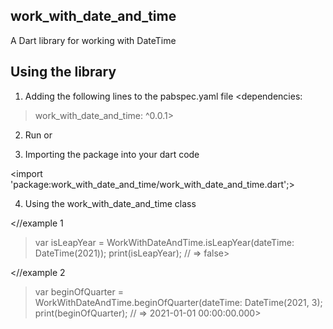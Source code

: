 
## work_with_date_and_time

A Dart library for working with DateTime

## Using the library

1. Adding the following lines to the pabspec.yaml file
<dependencies:
> work_with_date_and_time: ^0.0.1>

2. Run <dart pub get> or <flutter pub get>

3. Importing the package into your dart code

<import 'package:work_with_date_and_time/work_with_date_and_time.dart';>

4. Using the work_with_date_and_time class

<//example 1
> var isLeapYear = WorkWithDateAndTime.isLeapYear(dateTime: DateTime(2021));
> print(isLeapYear);
> // => false>

<//example 2
> var beginOfQuarter = WorkWithDateAndTime.beginOfQuarter(dateTime: DateTime(2021, 3);
> print(beginOfQuarter);
> // => 2021-01-01 00:00:00.000>
